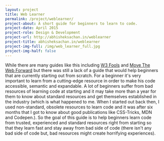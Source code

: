 ```yaml
---
layout: project
title: Web Learner
permalink: /project/weblearner/
project-about: A short guide for beginners to learn to code.
project-date: April 2015
project-role: Design & Development
project-url: http://abhisheksachan.in/weblearner
project-title: abhisheksachan.in/weblearner
project-img-full: /img/web_learner_full.jpg
project-img-half: false
---
```


While there are many guides like this including [W3 Fools](http://w3fools.com) and [Move The Web Forward](http://movethewebforward.com) but there was still a lack of a guide that would help beginners that are currently starting out from scratch. For a beginner it's very important to learn from a cutting-edge resource in order to make his code accessible, semantic and expandable. A lot of beginners suffer from bad resources of learning code at starting and it may take more than a year for them to know about standard resources and get themselves established in the industry (which is what happened to me. When I started out back then, I used non-standard, obsolete resources to learn code and it was after six months that I got to know about good publications like CSS-Tricks, MDN and Codepen.). So the goal of this guide is to help beginners learn code from trusted, experienced and standard resources right from starting so that they learn fast and stay away from bad side of code (there isn't any bad side of code but, bad resources might create horrifying experiences).


